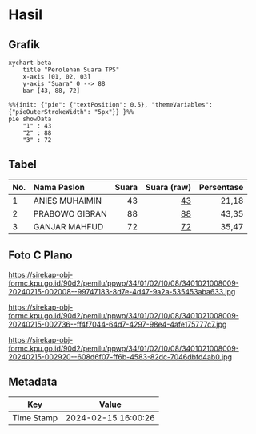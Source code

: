 # Hasil

## Grafik

```mermaid
xychart-beta
    title "Perolehan Suara TPS"
    x-axis [01, 02, 03]
    y-axis "Suara" 0 --> 88
    bar [43, 88, 72]
```

```mermaid
%%{init: {"pie": {"textPosition": 0.5}, "themeVariables": {"pieOuterStrokeWidth": "5px"}} }%%
pie showData
    "1" : 43
    "2" : 88
    "3" : 72
```

## Tabel

| No. | Nama Paslon    | Suara | Suara (raw) | Persentase |
|:--- |:-------------- | -----:| -----------:| ----------:|
| 1   | ANIES MUHAIMIN | 43    | [43][p-1]   | 21,18      |
| 2   | PRABOWO GIBRAN | 88    | [88][p-2]   | 43,35      |
| 3   | GANJAR MAHFUD  | 72    | [72][p-3]   | 35,47      |


[p-1]: https://github.com/gigit-pemilu/pemilu-2024-34-di-yogyakarta/blob/main/pilpres/hitung-suara/sub/34-di-yogyakarta/sub/01-kulon-progo/sub/02-wates/sub/1008-wates/sub/009-tps/sub/paslon-1.txt
[p-2]: https://github.com/gigit-pemilu/pemilu-2024-34-di-yogyakarta/blob/main/pilpres/hitung-suara/sub/34-di-yogyakarta/sub/01-kulon-progo/sub/02-wates/sub/1008-wates/sub/009-tps/sub/paslon-2.txt
[p-3]: https://github.com/gigit-pemilu/pemilu-2024-34-di-yogyakarta/blob/main/pilpres/hitung-suara/sub/34-di-yogyakarta/sub/01-kulon-progo/sub/02-wates/sub/1008-wates/sub/009-tps/sub/paslon-3.txt

## Foto C Plano

https://sirekap-obj-formc.kpu.go.id/90d2/pemilu/ppwp/34/01/02/10/08/3401021008009-20240215-002008--99747183-8d7e-4d47-9a2a-535453aba633.jpg

https://sirekap-obj-formc.kpu.go.id/90d2/pemilu/ppwp/34/01/02/10/08/3401021008009-20240215-002736--ff4f7044-64d7-4297-98e4-4afe175777c7.jpg

https://sirekap-obj-formc.kpu.go.id/90d2/pemilu/ppwp/34/01/02/10/08/3401021008009-20240215-002920--608d6f07-ff6b-4583-82dc-7046dbfd4ab0.jpg


## Metadata

| Key        | Value               |
| ---------- | ------------------- |
| Time Stamp | 2024-02-15 16:00:26 |



